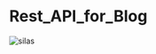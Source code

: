 # Rest_API_for_Blog

![silas](https://user-images.githubusercontent.com/46426033/185116410-5891c109-4e94-499a-8896-09d8804eacce.PNG)
